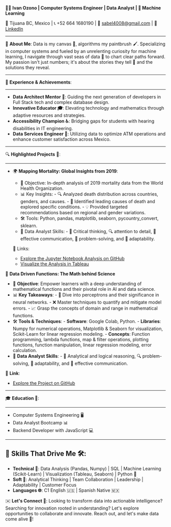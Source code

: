 👨‍💻 **Ivan Ozono | Computer Systems Engineer | Data Analyst | 🤖 Machine Learning**

📍 Tijuana BC, Mexico | 📞 +52 664 1680190 | 📧 sabel4008@gmail.com | 🔗 [LinkedIn](www.linkedin.com/in/ivan-ozono)

---

🚀 **About Me**: Data is my canvas 🎨, algorithms my paintbrush 🖌️. Specializing in computer systems and fueled by an unrelenting curiosity for machine learning, I navigate through vast seas of data 🌊 to chart clear paths forward. My passion isn't just numbers; it's about the stories they tell 📖 and the solutions they reveal.

---
🧠 **Experience & Achievements**:

---
- **Data Architect Mentor 🧩**: Guiding the next generation of developers in Full Stack tech and complex database design.
- **Innovative Educator 🎓**: Elevating technology and mathematics through adaptive resources and strategies.
- **Accessibility Champion ♿**: Bridging gaps for students with hearing disabilities in IT engineering.
- **Data Services Engineer 💼**: Utilizing data to optimize ATM operations and enhance customer satisfaction across Mexico.

---
🔍 **Highlighted Projects** 🚀:

---
- 🌍 **Mapping Mortality: Global Insights from 2019**:
  
   - 🎯 Objective: In-depth analysis of 2019 mortality data from the World Health Organization.
   - 📊 Key Insights:
            - 🔍 Analyzed death distribution across countries, genders, and causes.
            - 🏥 Identified leading causes of death and explored specific conditions.
            - 💡 Provided targeted recommendations based on regional and gender variations.
    - 🛠️ Tools: Python, pandas, matplotlib, seaborn, pycountry_convert, sklearn.
    - 💼 Data Analyst Skills:
            - 🧠 Critical thinking, 🔍 attention to detail, 📢 effective communication, 🧩 problem-solving, and 🔄 adaptability.
              
    🔗 Links:
    
    - [Explore the Jupyter Notebook Analysis on GitHub](https://github.com/ivanozono/Mortality2019_DataAnalyst)
    - [Visualize the Analysis in Tableau](https://public.tableau.com/app/profile/ivan.ozono/viz/MortalityAnalysisVisualization2019/Dashboard1?publish=yes)


🌟 **Data Driven Functions: The Math behind Science**

  - 🎯 **Objective**: Empower learners with a deep understanding of mathematical functions and their pivotal role in AI and data science.
  - 📊 **Key Takeaways**:
            - 🧠 Dive into perceptrons and their significance in neural networks.
            - ❌ Master techniques to quantify and mitigate model errors.
            - 📈 Grasp the concepts of domain and range in mathematical functions.
  - 🛠️ **Tools & Techniques**:
            - **Software**: Google Colab, Python.
            - **Libraries**: Numpy for numerical operations, Matplotlib & Seaborn for visualization, Scikit-Learn for linear regression modeling.
            - **Concepts**: Function programming, lambda functions, map & filter operations, plotting functions, function manipulation, linear regression modeling, error calculation.
  - 💼 **Data Analyst Skills**:
            - 🧠 Analytical and logical reasoning, 🔍 problem-solving, 🔄 adaptability, and 📢 effective communication.
            
 🔗 **Link**:
  
- [Explore the Project on GitHub](https://github.com/ivanozono/MathFuncsDSciencieAI)

 ---
🎓 **Education 🏫**:

---
- Computer Systems Engineering 🖥️
- Data Analyst Bootcamp 📊
- Backend Developer with JavaScript 💻

---

🔧 **Skills That Drive Me 🛠️**:
---
- **Technical 🧪**: Data Analysis (Pandas, Numpy) | SQL | Machine Learning (Scikit-Learn) | Visualization (Tableau, Seaborn) | Python 🐍
- **Soft 🌟**: Analytical Thinking | Team Collaboration | Leadership | Adaptability | Customer Focus
- **Languages 🌐**: C1 English 🇺🇸 | Spanish Native 🇲🇽



✉️ **Let's Connect 🤝**: Looking to transform data into actionable intelligence? Searching for innovation rooted in understanding? Let's explore opportunities to collaborate and innovate. Reach out, and let's make data come alive 🎉!
